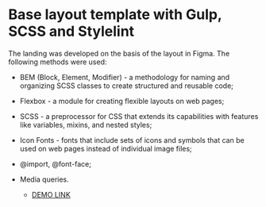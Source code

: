 # Base layout template with Gulp, SCSS and Stylelint

The landing was developed on the basis of the layout in Figma. 
The following methods were used: 
  - BEM (Block, Element, Modifier) - a methodology for naming and organizing SCSS classes to create structured and reusable code;
  - Flexbox - a module for creating flexible layouts on web pages;
  - SCSS - a preprocessor for CSS that extends its capabilities with features like variables, mixins, and nested styles;
  - Icon Fonts - fonts that include sets of icons and symbols that can be used on web pages instead of individual image files;
  - @import, @font-face;
  - Media queries.

    - [DEMO LINK](https://nata-prog123.github.io/Kickstarter1/)
